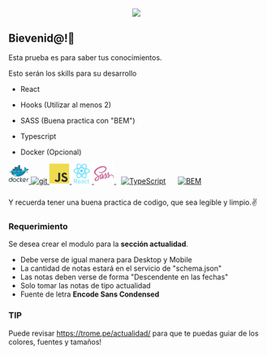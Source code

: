 <div align="center">
<a href="https://elcomercio.pe/" target="_blank" rel="noreferrer"> 
<img src="https://i.imgur.com/6rzSKUD.png" align="center" />
</a>
</div>  

## Bievenid@!👋

Esta prueba es para saber tus conocimientos.

Esto serán los skills para su desarrollo

- React  

- Hooks (Utilizar al menos 2)
  
- SASS (Buena practica con "BEM")

- Typescript

- Docker (Opcional) 

<a href="https://www.docker.com/" target="_blank" rel="noreferrer"> <img src="https://raw.githubusercontent.com/devicons/devicon/master/icons/docker/docker-original-wordmark.svg" alt="docker" width="40" height="40"/> </a> <a href="https://git-scm.com/" target="_blank" rel="noreferrer"> <img src="https://www.vectorlogo.zone/logos/git-scm/git-scm-icon.svg" alt="git" width="40" height="40"/> </a> <a href="https://developer.mozilla.org/en-US/docs/Web/JavaScript" target="_blank" rel="noreferrer"> <img src="https://raw.githubusercontent.com/devicons/devicon/master/icons/javascript/javascript-original.svg" alt="javascript" width="40" height="40"/> </a> <a href="https://reactjs.org/" target="_blank" rel="noreferrer"> <img src="https://raw.githubusercontent.com/devicons/devicon/master/icons/react/react-original-wordmark.svg" alt="react" width="40" height="40"/> </a> <a href="https://sass-lang.com" target="_blank" rel="noreferrer"> <img src="https://raw.githubusercontent.com/devicons/devicon/master/icons/sass/sass-original.svg" alt="sass" width="40" height="40"/> </a> <a href="https://www.typescriptlang.org/" target="_blank"><img style="margin: 10px" src="https://profilinator.rishav.dev/skills-assets/typescript-original.svg" alt="TypeScript" height="50"></a> <a href="http://getbem.com/" target="_blank"><img style="margin: 10px" src="https://profilinator.rishav.dev/skills-assets/bem.svg" alt="BEM" height="50"></a>
  

Y recuerda tener una buena practica de codigo, que sea legible y limpio.✌️

### Requerimiento
Se desea crear el modulo para la <b>sección actualidad</b>.

- Debe verse de igual manera para Desktop y Mobile
- La cantidad de notas estará en el servicio de "schema.json"
- Las notas deben verse de forma "Descendente en las fechas"
- Solo tomar las notas de tipo actualidad
- Fuente de letra <b> Encode Sans Condensed </b>


### TIP
Puede revisar https://trome.pe/actualidad/ para que te puedas guiar de los colores, fuentes y tamaños!